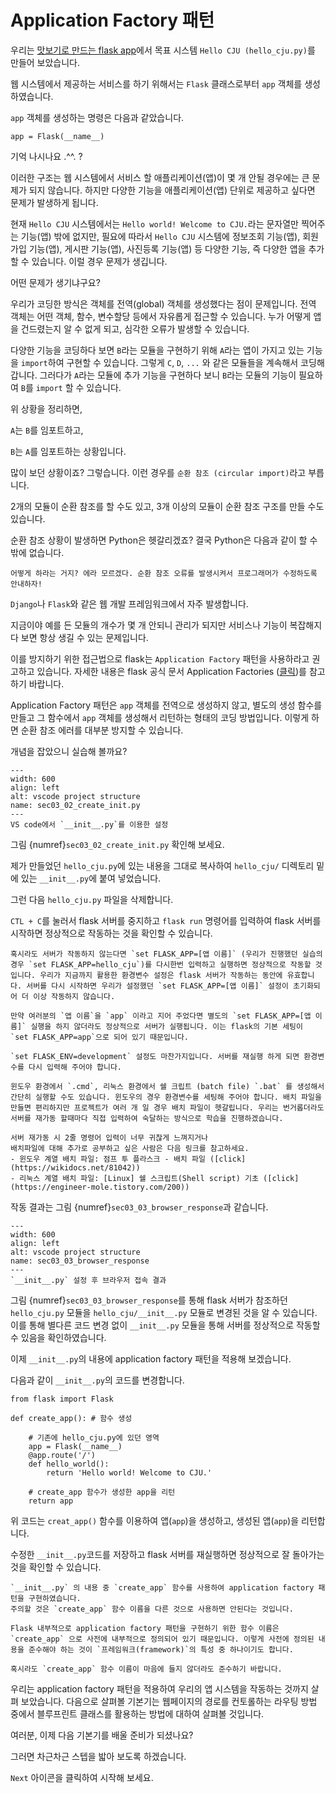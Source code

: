 # Application Factory 패턴

우리는 [맛보기로 만드는 flask app](../ch08_hello_world_flask.md)에서 목표 시스템 `Hello CJU (hello_cju.py)`를 만들어 보았습니다.

웹 시스템에서 제공하는 서비스를 하기 위해서는 `Flask` 클래스로부터 `app` 객체를 생성하였습니다.

`app` 객체를 생성하는 명령은 다음과 같았습니다.

```{code} python 
app = Flask(__name__)
```

기억 나시나요 .^^. ?

이러한 구조는 웹 시스템에서 서비스 할 애플리케이션(앱)이 몇 개 안될 경우에는 큰 문제가 되지 않습니다.
하지만 다양한 기능을 애플리케이션(앱) 단위로 제공하고 싶다면 문제가 발생하게 됩니다. 

현재 `Hello CJU` 시스템에서는 `Hello world! Welcome to CJU.`라는 문자열만 찍어주는 기능(앱) 밖에 없지만, 필요에 따라서 `Hello CJU` 시스템에 정보조회 기능(앱), 회원가입 기능(앱), 게시판 기능(앱), 사진등록 기능(앱) 등 다양한 기능, 즉 다양한 앱을 추가할 수 있습니다. 이럴 경우 문제가 생깁니다.

어떤 문제가 생기냐구요?

우리가 코딩한 방식은 객체를 전역(global) 객체를 생성했다는 점이 문제입니다.
전역 객체는 어떤 객체, 함수, 변수할당 등에서 자유롭게 접근할 수 있습니다.
누가 어떻게 앱을 건드렸는지 알 수 없게 되고, 심각한 오류가 발생할 수 있습니다.

다양한 기능을 코딩하다 보면 `B`라는 모듈을 구현하기 위해 `A`라는 앱이 가지고 있는 기능을 `import`하여 구현할 수 있습니다. 그렇게 `C`, `D`, `...` 와 같은 모듈들을 계속해서 코딩해 갑니다.
그러다가 `A`라는 모듈에 추가 기능을 구현하다 보니 `B`라는 모듈의 기능이 필요하여 `B`를 `import` 할 수 있습니다. 

위 상황을 정리하면,

`A`는 `B`를 임포트하고,

`B`는 `A`를 임포트하는 상황입니다.

많이 보던 상황이죠? 그렇습니다. 이런 경우를 `순환 참조 (circular import)`라고 부릅니다.

2개의 모듈이 순환 참조를 할 수도 있고, 3개 이상의 모듈이 순환 참조 구조를 만들 수도 있습니다.

순환 참조 상황이 발생하면 Python은 헷갈리겠죠? 결국 Python은 다음과 같이 할 수밖에 없습니다.

```어떻게 하라는 거지? 에라 모르겠다. 순환 참조 오류를 발생시켜서 프로그래머가 수정하도록 안내하자!```

`Django`나 `Flask`와 같은 웹 개발 프레임워크에서 자주 발생합니다.

지금이야 예를 든 모듈의 개수가 몇 개 안되니 관리가 되지만 서비스나 기능이 복잡해지다 보면 항상 생길 수 있는 문제입니다.

이를 방지하기 위한 접근법으로 flask는 `Application Factory` 패턴을 사용하라고 권고하고 있습니다.
자세한 내용은 flask 공식 문서 Application Factories ([클릭](https://flask.palletsprojects.com/en/2.0.x/patterns/appfactories/))를 참고하기 바랍니다.

Application Factory 패턴은 `app` 객체를 전역으로 생성하지 않고, 별도의 생성 함수를 만들고
그 함수에서 `app` 객체를 생성해서 리턴하는 형태의 코딩 방법입니다. 
이렇게 하면 순환 참조 에러를 대부분 방지할 수 있습니다.

개념을 잡았으니 실습해 볼까요?

```{figure} ../../imgs/section03_building_fundamentals/sec03_02_create_init.py.png
---
width: 600
align: left
alt: vscode project structure
name: sec03_02_create_init.py
---
VS code에서 `__init__.py`를 이용한 설정
``` 

그림 {numref}`sec03_02_create_init.py` 확인해 보세요.

제가 만들었던 `hello_cju.py`에 있는 내용을 그대로 복사하여 `hello_cju/` 디렉토리 밑에 있는 `__init__.py`에 붙여 넣었습니다.

그런 다음 `hello_cju.py` 파일을 삭제합니다.

`CTL + C`를 눌러서 flask 서버를 중지하고 `flask run` 명령어를 입력하여 flask 서버를 시작하면 정상적으로 작동하는 것을 확인할 수 있습니다.

```{admonition} 서버 재실행과 flask 환경 설정
혹시라도 서버가 작동하지 않는다면 `set FLASK_APP=[앱 이름]` (우리가 진행했던 실습의 경우 `set FLASK_APP=hello_cju`)를 다시한번 입력하고 실행하면 정상적으로 작동할 것입니다. 우리가 지금까지 활용한 환경변수 설정은 flask 서버가 작동하는 동안에 유효합니다. 서버를 다시 시작하면 우리가 설정했던 `set FLASK_APP=[앱 이름]` 설정이 초기화되어 더 이상 작동하지 않습니다.

만약 여러분의 `앱 이름`을 `app` 이라고 지어 주었다면 별도의 `set FLASK_APP=[앱 이름]` 실행을 하지 않더라도 정상적으로 서버가 실행됩니다. 이는 flask의 기본 세팅이  `set FLASK_APP=app`으로 되어 있기 때문입니다.

`set FLASK_ENV=development` 설정도 마찬가지입니다. 서버를 재실행 하게 되면 환경변수를 다시 입력해 주어야 합니다.
```

```{admonition} 반복적인 입력이 귀찮을 때 - 배치(batch) 파일
윈도우 환경에서 `.cmd`, 리눅스 환경에서 쉘 크립트 (batch file) `.bat` 를 생성해서 간단히 실행할 수도 있습니다. 윈도우의 경우 환경변수를 세팅해 주어야 합니다. 배치 파일을 만들면 편리하지만 프로젝트가 여러 개 일 경우 배치 파일이 헷갈립니다. 우리는 번거롭더라도 서버를 재가동 할때마다 직접 입력하여 숙달하는 방식으로 학습을 진행하겠습니다.

서버 재가동 시 2줄 명령어 입력이 너무 귀찮게 느껴지거나
배치파일에 대해 추가로 공부하고 싶은 사람은 다음 링크를 참고하세요.
- 윈도우 계열 배치 파일: 점프 투 플라스크 - 배치 파일 ([click](https://wikidocs.net/81042))
- 리눅스 계열 배치 파일: [Linux] 쉘 스크립트(Shell script) 기초 ([click](https://engineer-mole.tistory.com/200))
```

작동 결과는 그림 {numref}`sec03_03_browser_response`과 같습니다.

```{figure} ../../imgs/section03_building_fundamentals/sec03_03_browser_response.png
---
width: 600
align: left
alt: vscode project structure
name: sec03_03_browser_response
---
`__init__.py` 설정 후 브라우저 접속 결과
``` 

그림 {numref}`sec03_03_browser_response`를 통해 flask 서버가 참조하던 `hello_cju.py` 모듈을 `hello_cju/__init__.py` 모듈로 변경된 것을 알 수 있습니다. 이를 통해 별다른 코드 변경 없이 `__init__.py` 모듈을 통해 서버를 정상적으로 작동할 수 있음을 확인하였습니다.

이제 `__init__.py`의 내용에 application factory 패턴을 적용해 보겠습니다.

다음과 같이 `__init__.py`의 코드를 변경합니다.

```{code} python
from flask import Flask

def create_app(): # 함수 생성

    # 기존에 hello_cju.py에 있던 영역
    app = Flask(__name__)
    @app.route('/')
    def hello_world():
        return 'Hello world! Welcome to CJU.'
    
    # create_app 함수가 생성한 app을 리턴
    return app 
```

위 코드는 `creat_app()` 함수를 이용하여 앱(`app`)을 생성하고, 생성된 앱(`app`)을 리턴합니다. 

수정한 `__init__.py`코드를 저장하고 flask 서버를 재실행하면 정상적으로 잘 돌아가는 것을 확인할 수 있습니다.

```{note}
`__init__.py` 의 내용 중 `create_app` 함수를 사용하여 application factory 패턴을 구현하였습니다.
주의할 것은 `create_app` 함수 이름을 다른 것으로 사용하면 안된다는 것입니다. 

Flask 내부적으로 application factory 패턴을 구현하기 위한 함수 이름은 `create_app` 으로 사전에 내부적으로 정의되어 있기 때문입니다. 이렇게 사전에 정의된 내용을 준수해야 하는 것이 `프레임워크(framework)`의 특성 중 하나이기도 합니다.

혹시라도 `create_app` 함수 이름이 마음에 들지 않더라도 준수하기 바랍니다.
```

우리는 application factory 패턴을 적용하여 우리의 앱 시스템을 작동하는 것까지 살펴 보았습니다.
다음으로 살펴볼 기본기는 웹페이지의 경로를 컨토롤하는 라우팅 방법 중에서 블루프린트 클래스를 활용하는 방법에 대하여 살펴볼 것입니다.

여러분, 이제 다음 기본기를 배울 준비가 되셨나요?

그러면 차근차근 스텝을 밟아 보도록 하겠습니다.

`Next` 아이콘을 클릭하여 시작해 보세요.